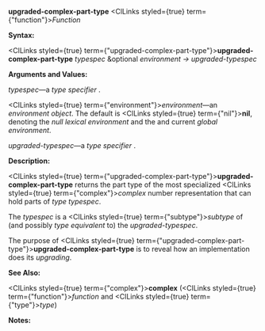 **upgraded-complex-part-type** <ClLinks styled={true} term={"function"}><i>Function</i></ClLinks> 



**Syntax:** 



<ClLinks styled={true} term={"upgraded-complex-part-type"}><b>upgraded-complex-part-type</b></ClLinks> *typespec* &amp;optional *environment → upgraded-typespec* 



**Arguments and Values:** 



*typespec*—a *type specifier* . 



<ClLinks styled={true} term={"environment"}><i>environment</i></ClLinks>—an *environment object*. The default is <ClLinks styled={true} term={"nil"}><b>nil</b></ClLinks>, denoting the *null lexical environment* and the and current *global environment*. 



*upgraded-typespec*—a *type specifier* . 



**Description:** 



<ClLinks styled={true} term={"upgraded-complex-part-type"}><b>upgraded-complex-part-type</b></ClLinks> returns the part type of the most specialized <ClLinks styled={true} term={"complex"}><i>complex</i></ClLinks> number representation that can hold parts of *type typespec*. 



The *typespec* is a <ClLinks styled={true} term={"subtype"}><i>subtype</i></ClLinks> of (and possibly *type equivalent* to) the *upgraded-typespec*. 



The purpose of <ClLinks styled={true} term={"upgraded-complex-part-type"}><b>upgraded-complex-part-type</b></ClLinks> is to reveal how an implementation does its *upgrading*. 



**See Also:** 



<ClLinks styled={true} term={"complex"}><b>complex</b></ClLinks> (<ClLinks styled={true} term={"function"}><i>function</i></ClLinks> and <ClLinks styled={true} term={"type"}><i>type</i></ClLinks>) 



**Notes:** 



